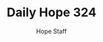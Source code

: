 ---
image: /assets/img/daily-hope-default-artwork.png
title: Daily Hope 324
number: 324
categories:
  - Daily Hope
author: Hope Staff
notes: Daily Hope 324
embed: >-
  <iframe style="border-radius:12px" src="https://open.spotify.com/embed/episode/02jZ2sTwLqqSD9xNUlmepa?utm_source=generator" width="100%" height="352" frameBorder="0" allowfullscreen="" allow="autoplay; clipboard-write; encrypted-media; fullscreen; picture-in-picture" loading="lazy"></iframe>
---
